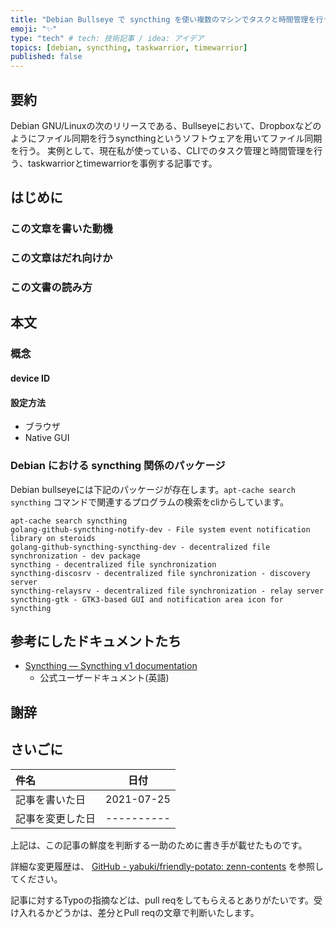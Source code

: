 ```yaml
---
title: "Debian Bullseye で syncthing を使い複数のマシンでタスクと時間管理を行う"
emoji: "✨"
type: "tech" # tech: 技術記事 / idea: アイデア
topics: [debian, syncthing, taskwarrior, timewarrior]
published: false
---
```


## 要約

Debian GNU/Linuxの次のリリースである、Bullseyeにおいて、Dropboxなどのようにファイル同期を行うsyncthingというソフトウェアを用いてファイル同期を行う。
実例として、現在私が使っている、CLIでのタスク管理と時間管理を行う、taskwarriorとtimewarriorを事例する記事です。

## はじめに

### この文章を書いた動機

### この文章はだれ向けか

### この文書の読み方

## 本文

### 概念

#### device ID

#### 設定方法

- ブラウザ
- Native GUI

### Debian における syncthing 関係のパッケージ

Debian bullseyeには下記のパッケージが存在します。`apt-cache search syncthing` コマンドで関連するプログラムの検索をcliからしています。

```
apt-cache search syncthing
golang-github-syncthing-notify-dev - File system event notification library on steroids
golang-github-syncthing-syncthing-dev - decentralized file synchronization - dev package
syncthing - decentralized file synchronization
syncthing-discosrv - decentralized file synchronization - discovery server
syncthing-relaysrv - decentralized file synchronization - relay server
syncthing-gtk - GTK3-based GUI and notification area icon for syncthing
```

## 参考にしたドキュメントたち

- [Syncthing — Syncthing v1 documentation](https://docs.syncthing.net/users/syncthing.html)
  - 公式ユーザードキュメント(英語)

## 謝辞

## さいごに

|     件名       |   日付   |
|:----           |:----:|
|記事を書いた日  |2021-07-25|
|記事を変更した日|----------|

上記は、この記事の鮮度を判断する一助のために書き手が載せたものです。

詳細な変更履歴は、 [GitHub - yabuki/friendly-potato: zenn-contents](https://github.com/yabuki/friendly-potato) を参照してください。

記事に対するTypoの指摘などは、pull reqをしてもらえるとありがたいです。受け入れるかどうかは、差分とPull reqの文章で判断いたします。

<!-- 文章の目的は何か -->
  <!-- 読み手に何の情報を伝えるのか -->
  <!-- 読んだひとにどういう行動をしてもらいたいのか -->
<!-- だれに向けての文章か -->
<!-- この文章の肝はどこか -->  
